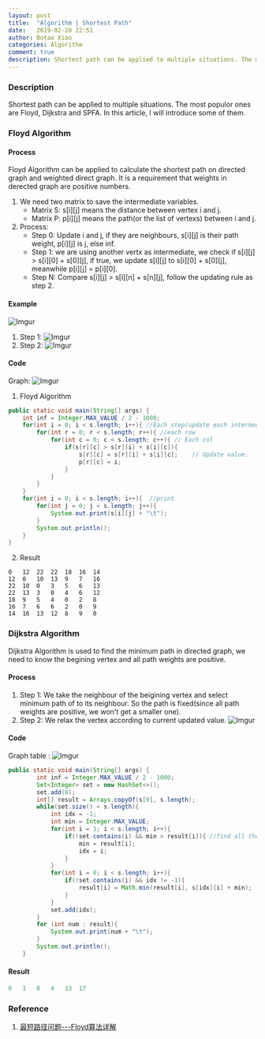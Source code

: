 ```yaml
---
layout: post
title:  "Algorithm | Shortest Path"
date:   2019-02-28 22:51
author: Botao Xiao
categories: Algorithm
comment: true
description: Shortest path can be applied to multiple situations. The most populor ones are Floyd, Dijkstra and SPFA. In this article, I will introduce some of them.
---
```

### Description
Shortest path can be applied to multiple situations. The most populor ones are Floyd, Dijkstra and SPFA. In this article, I will introduce some of them.

### Floyd Algorithm
#### Process
Floyd Algorithm can be applied to calculate the shortest path on directed graph and weighted direct graph. It is a requirement that weights in derected graph are positive numbers.
1. We need two matrix to save the intermediate variables.
    * Matrix S: s[i][j] means the distance between vertex i and j.
    * Matrix P: p[i][j] means the path(or the list of vertexs) between i and j.
2. Process:
    * Step 0: Update i and j, if they are neighbours, s[i][j] is their path weight, p[i][j] is j, else inf.
    * Step 1: we are using another vertx as intermediate, we check if s[i][j] > s[i][0] + s[0][j], if true, we update s[i][j] to s[i][0] + s[0][j], meanwhile p[i][j] = p[i][0].
    * Step N: Compare s[i][j] > s[i][n] + s[n][j], follow the updating rule as step 2.

#### Example
![Imgur](https://i.imgur.com/NsAN6QQ.png)
1. Step 1: ![Imgur](https://i.imgur.com/gkfgmo0.jpg)
2. Step 2: ![Imgur](https://i.imgur.com/nTAiFNx.jpg)

#### Code
Graph:
![Imgur](https://i.imgur.com/TSyISat.png)
1. Floyd Algorithm
```Java
public static void main(String[] args) {
    int inf = Integer.MAX_VALUE / 2 - 1000;
    for(int i = 0; i < s.length; i++){ //Each step(update each intermediate vertex)
        for(int r = 0; r < s.length; r++){ //each row
            for(int c = 0; c < s.length; c++){ // Each col
                if(s[r][c] > s[r][i] + s[i][c]){
                    s[r][c] = s[r][i] + s[i][c];    // Update value.
                    p[r][c] = i;
                }
            }
        }
    }
    for(int i = 0; i < s.length; i++){  //print
        for(int j = 0; j < s.length; j++){
            System.out.print(s[i][j] + "\t");
        }
        System.out.println();
    }
}
```

2. Result
```
0	12	22	22	18	16	14	
12	0	10	13	9	7	16	
22	10	0	3	5	6	13	
22	13	3	0	4	6	12	
18	9	5	4	0	2	8	
16	7	6	6	2	0	9	
14	16	13	12	8	9	0	
```

### Dijkstra Algorithm
Dijkstra Algorithm is used to find the minimum path in directed graph, we need to know the begining vertex and all path weights are positive.

#### Process
1. Step 1: We take the neighbour of the beigining vertex and select minimum path of to its neighbour. So the path is fixed(since all path weights are positive, we won't get a smaller one).
2. Step 2: We relax the vertex according to current updated value.
![Imgur](https://i.imgur.com/cQPiUAL.jpg)

#### Code
Graph table : 
![Imgur](https://i.imgur.com/MuywfR9.png)
```Java
public static void main(String[] args) {
        int inf = Integer.MAX_VALUE / 2 - 1000;
        Set<Integer> set = new HashSet<>();
        set.add(0);
        int[] result = Arrays.copyOf(s[0], s.length);
        while(set.size() < s.length){
            int idx = -1;
            int min = Integer.MAX_VALUE;
            for(int i = 1; i < s.length; i++){
                if(!set.contains(i) && min > result[i]){ //find all the vertex that are not visited and find the minimum value and index.
                    min = result[i];
                    idx = i;
                }
            }
            for(int i = 0; i < s.length; i++){
                if(!set.contains(i) && idx != -1){
                    result[i] = Math.min(result[i], s[idx][i] + min);   //Compare the values between 0 to different vertex and result[idx] + s[idx][i](this is the distance from idx to j).
                }
            }
            set.add(idx);
        }
        for (int num : result){
            System.out.print(num + "\t");
        }
        System.out.println();
    }
```

#### Result
```Java
0	1	8	4	13	17	
```

### Reference
1. [最短路径问题---Floyd算法详解](https://blog.csdn.net/qq_35644234/article/details/60875818)